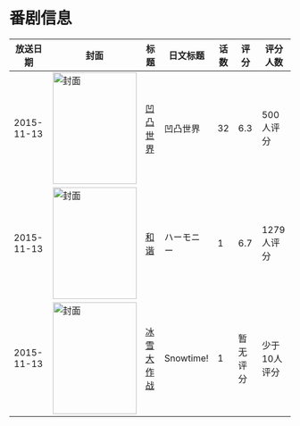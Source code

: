 # 番剧信息

|放送日期|封面|标题|日文标题|话数|评分|评分人数|
|---|---|---|---|---|---|---|
|2015-11-13|<img src="//lain.bgm.tv/pic/cover/c/69/2a/80913_tezjj.jpg" alt="封面" style="width:150px;height:200px;object-fit:cover;">|[凹凸世界](https://bangumi.tv/subject/80913)|凹凸世界|32|6.3|500人评分|
|2015-11-13|<img src="//lain.bgm.tv/pic/cover/c/77/88/100448_8sN58.jpg" alt="封面" style="width:150px;height:200px;object-fit:cover;">|[和谐](https://bangumi.tv/subject/100448)|ハーモニー|1|6.7|1279人评分|
|2015-11-13|<img src="//lain.bgm.tv/pic/cover/c/37/df/208700_YUY9y.jpg" alt="封面" style="width:150px;height:200px;object-fit:cover;">|[冰雪大作战](https://bangumi.tv/subject/208700)|Snowtime!|1|暂无评分|少于10人评分|
